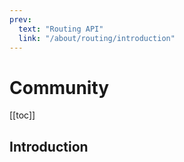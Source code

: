 ```yaml
---
prev:
  text: "Routing API"
  link: "/about/routing/introduction"
---
```


# Community

[[toc]]

## Introduction



